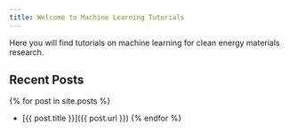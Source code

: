 ```yaml
---
title: Welcome to Machine Learning Tutorials
---
```


Here you will find tutorials on machine learning for clean energy materials research.

## Recent Posts
{% for post in site.posts %}
- [{{ post.title }}]({{ post.url }})
{% endfor %}
